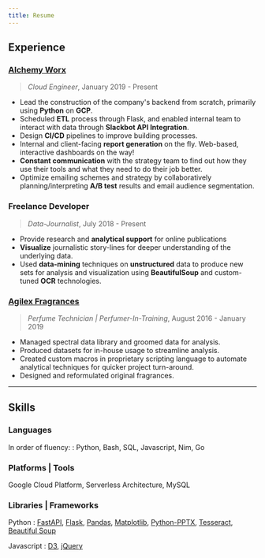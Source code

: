 ```yaml
---
title: Resume
---
```


## Experience

### [Alchemy Worx][alchemyworx]
> *Cloud Engineer*, January 2019 - Present

- Lead the construction of the company's backend from scratch, primarily using **Python** on **GCP**.
- Scheduled **ETL** process through Flask, and enabled internal team to interact with data through **Slackbot API Integration**.
- Design **CI/CD** pipelines to improve building processes.
- Internal and client-facing **report generation** on the fly. Web-based, interactive dashboards on the way!
- **Constant communication** with the strategy team to find out how they use their tools and what they need to do their job better.
- Optimize emailing schemes and strategy by collaboratively planning/interpreting **A/B test** results and email audience segmentation. 

### Freelance Developer
> *Data-Journalist*, July 2018 - Present

- Provide research and **analytical support** for online publications
- **Visualize** journalistic story-lines for deeper understanding of the underlying data.
- Used **data-mining** techniques on **unstructured** data to produce new sets for analysis and visualization using **BeautifulSoup** and custom-tuned **OCR** technologies.

### [Agilex Fragrances][agilex]
> *Perfume Technician | Perfumer-In-Training*, August 2016 - January 2019

- Managed spectral data library and groomed data for analysis.
- Produced datasets for in-house usage to streamline analysis.
- Created custom macros in proprietary scripting language to automate  analytical techniques for quicker project turn-around.
- Designed and reformulated original fragrances.

___

## Skills

### Languages
In order of fluency:
:   Python, Bash, SQL, Javascript, Nim, Go

### Platforms | Tools
Google Cloud Platform, Serverless Architecture, MySQL

### Libraries | Frameworks
Python
:   [FastAPI], [Flask], [Pandas], [Matplotlib][mpl], [Python-PPTX], [Tesseract], [Beautiful Soup][bs4]

Javascript
:   [D3], [jQuery]

[alchemyworx]: https://www.alchemyworx.com/
[agilex]: https://agilexfragrances.com
[fastapi]: https://fastapi.tiangolo.com/
[flask]: http://flask.palletsprojects.com/en/1.1.x/
[pandas]: https://pandas.pydata.org/pandas-docs/stable/
[mpl]: https://matplotlib.org/3.1.1/contents.html
[python-pptx]: https://python-pptx.readthedocs.io/en/latest/
[tesseract]: https://github.com/tesseract-ocr/tesseract/wiki/Documentation
[bs4]: https://www.crummy.com/software/BeautifulSoup/bs4/doc/
[d3]: https://github.com/d3/d3/wiki
[jquery]: https://api.jquery.com/